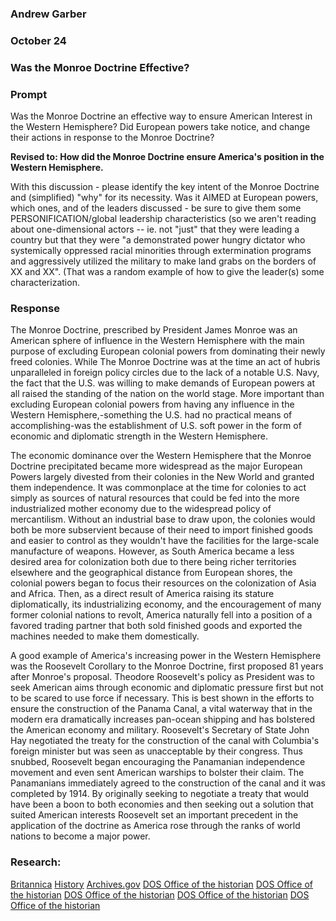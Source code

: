 ### Andrew Garber
### October 24
### Was the Monroe Doctrine Effective?

### Prompt
Was the Monroe Doctrine an effective way to ensure American Interest in the Western Hemisphere?
Did European powers take notice, and change their actions in response to the Monroe Doctrine?

**Revised to: How did the Monroe Doctrine ensure America's position in the Western Hemisphere.**

With this discussion - please identify the key intent of the Monroe Doctrine and (simplified) "why" for its necessity.  Was it AIMED at European powers, which ones, and of the leaders discussed - be sure to give them some PERSONIFICATION/global leadership characteristics (so we aren't reading about one-dimensional actors -- ie. not "just" that they were leading a country but that they were "a demonstrated power hungry dictator who systemically oppressed racial minorities through extermination programs and aggressively utilized the military to make land grabs on the borders of XX and XX".  (That was a random example of how to give the leader(s) some characterization. 
### Response

The Monroe Doctrine, prescribed by President James Monroe was an American sphere of influence in the Western Hemisphere with the main purpose of excluding European colonial powers from dominating their newly freed colonies. While The Monroe Doctrine was at the time an act of hubris unparalleled in foreign policy circles due to the lack of a notable U.S. Navy, the fact that the U.S. was willing to make demands of European powers at all raised the standing of the nation on the world stage. More important than excluding European colonial powers from having any influence in the Western Hemisphere,-something the U.S. had no practical means of accomplishing-was the establishment of U.S. soft power in the form of economic and diplomatic strength in the Western Hemisphere.

The economic dominance over the Western Hemisphere that the Monroe Doctrine precipitated became more widespread as the major European Powers largely divested from their colonies in the New World and granted them independence. It was commonplace at the time for colonies to act simply as sources of natural resources that could be fed into the more industrialized mother economy due to the widespread policy of mercantilism. Without an industrial base to draw upon, the colonies would both be more subservient because of their need to import finished goods and easier to control as they wouldn't have the facilities for the large-scale manufacture of weapons. However, as South America became a less desired area for colonization both due to there being richer territories elsewhere and the geographical distance from European shores, the colonial powers began to focus their resources on the colonization of Asia and Africa. Then, as a direct result of America raising its stature diplomatically, its industrializing economy, and the encouragement of many former colonial nations to revolt, America naturally fell into a position of a favored trading partner that both sold finished goods and exported the machines needed to make them domestically. 

A good example of America's increasing power in the Western Hemisphere was the Roosevelt Corollary to the Monroe Doctrine, first proposed 81 years after Monroe's proposal. Theodore Roosevelt's policy as President was to seek American aims through economic and diplomatic pressure first but not to be scared to use force if necessary. This is best shown in the efforts to ensure the construction of the Panama Canal, a vital waterway that in the modern era dramatically increases pan-ocean shipping and has bolstered the American economy and military. Roosevelt's Secretary of State John Hay negotiated the treaty for the construction of the canal with Columbia's foreign minister but was seen as unacceptable by their congress. Thus snubbed, Roosevelt began encouraging the Panamanian independence movement and even sent American warships to bolster their claim. The Panamanians immediately agreed to the construction of the canal and it was completed by 1914. By originally seeking to negotiate a treaty that would have been a boon to both economies and then seeking out a solution that suited American interests Roosevelt set an important precedent in the application of the doctrine as America rose through the ranks of world nations to become a major power.


### Research:
[Britannica](https://www.britannica.com/event/Monroe-Doctrine)
[History](https://www.history.com/topics/westward-expansion/monroe-doctrine)
[Archives.gov](https://www.archives.gov/milestone-documents/monroe-doctrine)
[DOS Office of the historian](https://history.state.gov/milestones/1899-1913/roosevelt-and-monroe-doctrine)
[DOS Office of the historian](https://history.state.gov/milestones/1899-1913/war)
[DOS Office of the historian](https://history.state.gov/milestones/1899-1913/dollar-diplo)
[DOS Office of the historian](https://history.state.gov/milestones/1899-1913/panama-canal)
[DOS Office of the historian](https://history.state.gov/departmenthistory/short-history/newpolicies)
